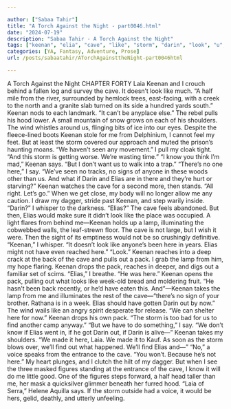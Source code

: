 ```yaml
---

author: ["Sabaa Tahir"]
title: "A Torch Against the Night - part0046.html"
date: "2024-07-19"
description: "Sabaa Tahir - A Torch Against the Night"
tags: ["keenan", "elia", "cave", "like", "storm", "darin", "look", "u", "say", "pack", "laia", "pull", "know", "would", "lamp", "find", "behind", "half", "hood", "shoulder", "wind", "feel", "seen", "one", "sign"]
categories: [YA, Fantasy, Adventure, Prose]
url: /posts/sabaatahir/ATorchAgainsttheNight-part0046html

---
```



A Torch Against the Night
CHAPTER FORTY
Laia
Keenan and I crouch behind a fallen log and survey the cave. It doesn’t look like much.
“A half mile from the river, surrounded by hemlock trees, east-facing, with a creek to the north and a granite slab turned on its side a hundred yards south.” Keenan nods to each landmark. “It can’t be anyplace else.”
The rebel pulls his hood lower. A small mountain of snow grows on each of his shoulders. The wind whistles around us, flinging bits of ice into our eyes. Despite the fleece-lined boots Keenan stole for me from Delphinium, I cannot feel my feet. But at least the storm covered our approach and muted the prison’s haunting moans.
“We haven’t seen any movement.” I pull my cloak tight. “And this storm is getting worse. We’re wasting time.”
“I know you think I’m mad,” Keenan says. “But I don’t want us to walk into a trap.”
“There’s no one here,” I say. “We’ve seen no tracks, no signs of anyone in these woods other than us. And what if Darin and Elias are in there and they’re hurt or starving?”
Keenan watches the cave for a second more, then stands. “All right. Let’s go.”
When we get close, my body will no longer allow me any caution. I draw my dagger, stride past Keenan, and step warily inside.
“Darin?” I whisper to the darkness. “Elias?” The cave feels abandoned. But then, Elias would make sure it didn’t look like the place was occupied.
A light flares from behind me—Keenan holds up a lamp, illuminating the cobwebbed walls, the leaf-strewn floor. The cave is not large, but I wish it were. Then the sight of its emptiness would not be so crushingly definitive.
“Keenan,” I whisper. “It doesn’t look like anyone’s been here in years. Elias might not have even reached here.”
“Look.” Keenan reaches into a deep crack at the back of the cave and pulls out a pack. I grab the lamp from him, my hope flaring. Keenan drops the pack, reaches in deeper, and digs out a familiar set of scims.
“Elias,” I breathe. “He was here.”
Keenan opens the pack, pulling out what looks like week-old bread and moldering fruit. “He hasn’t been back recently, or he’d have eaten this. And”—Keenan takes the lamp from me and illuminates the rest of the cave—“there’s no sign of your brother. Rathana is in a week. Elias should have gotten Darin out by now.”
The wind wails like an angry spirit desperate for release. “We can shelter here for now.” Keenan drops his own pack. “The storm is too bad for us to find another camp anyway.”
“But we have to do something,” I say. “We don’t know if Elias went in, if he got Darin out, if Darin is alive—”
Keenan takes my shoulders. “We made it here, Laia. We made it to Kauf. As soon as the storm blows over, we’ll find out what happened. We’ll find Elias and—”
“No,” a voice speaks from the entrance to the cave. “You won’t. Because he’s not here.”
My heart plunges, and I clutch the hilt of my dagger. But when I see the three masked figures standing at the entrance of the cave, I know it will do me little good.
One of the figures steps forward, a half head taller than me, her mask a quicksilver glimmer beneath her furred hood.
“Laia of Serra,” Helene Aquilla says. If the storm outside had a voice, it would be hers, gelid, deathly, and utterly unfeeling.
